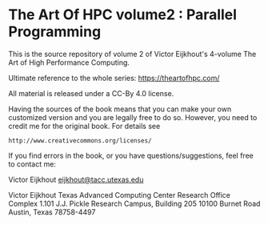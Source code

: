 # The Art Of HPC volume2 : Parallel Programming

This is the source repository of volume 2 of
Victor Eijkhout's 4-volume The Art of High Performance Computing.

Ultimate reference to the whole series:
https://theartofhpc.com/

All material is released under a CC-By 4.0 license.

Having the sources of the book means that you can make your own 
customized version and you are legally free to do so. However, you need 
to credit me for the original book. For details see

    http://www.creativecommons.org/licenses/

If you find errors in the book, or you have questions/suggestions,
feel free to contact me:

Victor Eijkhout
eijkhout@tacc.utexas.edu

Victor Eijkhout
Texas Advanced Computing Center
Research Office Complex 1.101
J.J. Pickle Research Campus, Building 205
10100 Burnet Road
Austin, Texas 78758-4497
